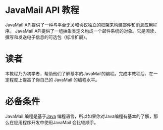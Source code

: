 # JavaMail API 教程

JavaMail API提供了一种与平台无关和协议独立的框架来构建邮件和消息应用程序。 JavaMail API提供了一组抽象类定义构成一个邮件系统的对象。它是阅读，撰写和发送电子信息的可选包（标准扩展）。

# 读者

本教程乃为初学者，帮助他们了解基本的JavaMail的编程。完成本教程后，在一定程度上提高了你自己的 JavaMail 的编程水平。

# 必备条件

JavaMail 编程是基于[Java](http://www.yiibai.com/java/) 编程语言，所以如果你对Java编程有基本的了解，那么在应用程序开发中使用JavaMail 会比较顺手。

